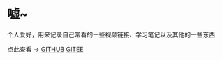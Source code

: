 # 嘘~

个人爱好，用来记录自己常看的一些视频链接、学习笔记以及其他的一些东西

点此查看 → 
[GITHUB](https://guo-weijie.github.io/ghosie/dist/index.html)
[GITEE](http://guo-weijie.gitee.io/ghosie/#/)